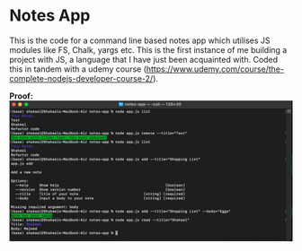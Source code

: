 # Notes App

This is the code for a command line based notes app which utilises JS modules like FS, Chalk, yargs etc. This is the first instance of me building a project with JS, a language that I have just been acquainted with. Coded this in tandem with a udemy course (https://www.udemy.com/course/the-complete-nodejs-developer-course-2/).

<b>Proof:</b>
<img src="https://github.com/shakeelmajeed-work/Side-Projects/blob/main/notes-app/Screenshot%202021-07-23%20at%2015.25.40.png"></img>
